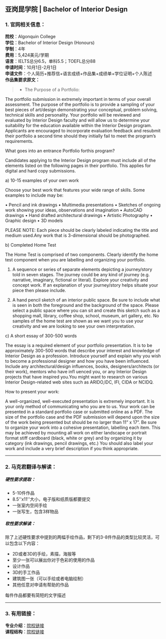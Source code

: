 ## 亚岗昆学院 | Bachelor of Interior Design

### 1. 官网相关信息：

**院校**：Algonquin College     
**学位**：Bachelor of Interior Design (Honours)   
**学制**：4年  
**费用**：5,424美元/学期  
**语言**：IELTS总分6.5，单科5.5；TOEFL总分88  
**申请时间**：10月1日-2月1日  
**申请文件**：个人简历+推荐信+语言成绩+作品集+成绩单+学位证明+个人陈述  
**作品集要求原文：**   

> -	The Purpose of a Portfolio:

The portfolio submission in extremely important in terms of your overall assessment. The purpose of the portfolio is to provide a sampling of your
best pieces of art/design demonstrating your conceptual, problem solving, technical skills and personality. Your portfolio will be reviewed and evaluated
by Interior Design faculty and will allow us to determine your suitability for the education available within the Interior Design program.
Applicants are encouraged to incorporate evaluation feedback and resubmit their portfolio a second time should they initially fail to meet the program’s
requirements.

What goes into an entrance Portfolio forthis program?

Candidates applying to the Interior Design program must include all of the elements listed on the following pages in their portfolio. This applies for digital and hard copy submissions.

a) 10-15 examples of your own work

Choose your best work that features your wide range of skills.
Some examples to include may be:

• Pencil and ink drawings
• Multimedia presentations
• Sketches of ongoing work showing your ideas, observations and imagination
• AutoCAD drawings
• Hand drafted architectural drawings
• Artistic Photography
• Graphic design
• 3D models

PLEASE NOTE: Each piece should be clearly labeled indicating the title and medium used.Any work that is 3-dimensional should be photographed.

b) Completed Home Test

The Home Test is comprised of two components. Clearly identify the home test component when you are labelling and organizing your portfolio.

1. A sequence or series of separate elements depicting a journey/story told in seven stages. The journey could be any kind of journey (e.g. narrative, imaginary, fictional or literal). Explore your creativity and concept work. If an explanation of your journey/story helps situate your piece then please include.

2. A hand pencil sketch of an interior public space. Be sure to include what is seen in both the foreground and the background of the space. Please select a public space where you can sit and create this sketch such as a shopping mall, library, coffee shop, school, museum, art gallery, etc. No samples of the home test are shown as we want you to use your creativity and we are looking to see your own interpretation.

c) A short essay of 300-500 words

The essay is a required element of your portfolio presentation. It is to be approximately 300-500 words that describe your interest and knowledge of Interior Design as a profession. Introduce yourself and explain why you wish to become a professional designer and how you have been influenced. Include any architectural/design influences, books, designers/architects (or their work), mentors who have infl uenced you, or any Interior Design projects that have inspired you.You might want to research on various Interior Design-related web sites such as ARIDO,IDC, IFI, CIDA or NCIDQ.

How to present your work:

A well-organized, well-executed presentation is extremely important. It is your only method of communicating who you are to us. Your work can be presented in a standard portfolio case or submitted online as a PDF. The size of the portfolio case and the PDF submission will depend upon the size of the work being presented but should be no larger than 11” x 17”. Be sure to organize your work into a cohesive presentation, labelling each item. This may be achieved by mounting all work on either landscape or portrait format stiff cardboard (black, white or grey) and by organizing it by category (ink drawings, pencil drawings, etc.) You should also label your work and include a very brief description if you think appropriate.
  





---


### 2. 马克君翻译与解读：

##### 硬性要求提取：
- 5-10件作品
- 8.5''x11''大小，电子版和纸质版都要提交
- 一张室内空间手绘
- 一张写生，包含3样物品


##### 软性要求解读：
除了上述硬性要求中提到的两幅手绘作品，剩下的3-8件作品的类型比较灵活，可以包含以下内容：

- 2D或者3D的手绘，素描，海报等
- 至少一张可以展出你对于色彩的使用的作品
- 设计作品
- 3D的手工作品
- 建筑图一张（可以手绘或者电脑绘制）
- 其他任意对申请有帮助的作品

每件作品都要有简短的文字描述

---


### 3. 有用链接：

**专业介绍**：[院校链接](https://www.algonquincollege.com/mediaanddesign/program/bachelor-of-interior-design/)  
**课程结构**：[院校链接](https://www.algonquincollege.com/mediaanddesign/program/bachelor-of-interior-design/) 